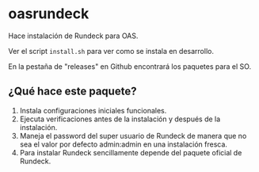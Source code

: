 # oasrundeck

Hace instalación de Rundeck para OAS.

Ver el script `install.sh` para ver como se instala en desarrollo.

En la pestaña de "releases" en Github encontrará los paquetes para el SO.

## ¿Qué hace este paquete?

1. Instala configuraciones iniciales funcionales.
2. Ejecuta verificaciones antes de la instalación y después de la instalación.
3. Maneja el password del super usuario de Rundeck de manera que no sea el valor por defecto admin:admin en una instalación fresca.
4. Para instalar Rundeck sencillamente depende del paquete oficial de Rundeck.
